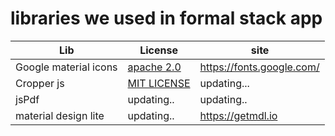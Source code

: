 # libraries we used in formal stack app
|Lib|License|site|
|---|---|---|
|Google material icons|[apache 2.0](https://github.com/google/material-design-icons/blob/master/LICENSE)|https://fonts.google.com/|
|Cropper js|[MIT LICENSE](https://github.com/fengyuanchen/cropperjs/blob/main/LICENSE)|updating...|
|jsPdf|updating..|updating..|
|material design lite|updating..|https://getmdl.io|
